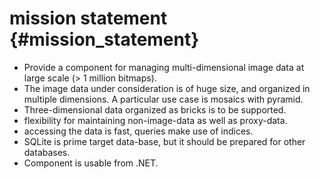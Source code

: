 # mission statement           {#mission_statement}

* Provide a component for managing multi-dimensional image data at large scale (> 1 million bitmaps).
* The image data under consideration is of huge size, and organized in multiple dimensions. A particular use case is mosaics with pyramid.
* Three-dimensional data organized as bricks is to be supported.
* flexibility for maintaining non-image-data as well as proxy-data.
* accessing the data is fast, queries make use of indices.
* SQLite is prime target data-base, but it should be prepared for other databases.
* Component is usable from .NET.